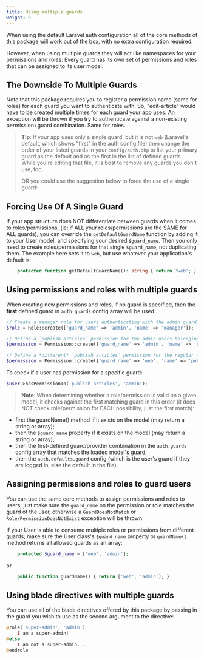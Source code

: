 ```yaml
---
title: Using multiple guards
weight: 9
---
```


When using the default Laravel auth configuration all of the core methods of this package will work out of the box, with no extra configuration required.

However, when using multiple guards they will act like namespaces for your permissions and roles: Every guard has its own set of permissions and roles that can be assigned to its user model.

## The Downside To Multiple Guards

Note that this package requires you to register a permission name (same for roles) for each guard you want to authenticate with. So, "edit-article" would have to be created multiple times for each guard your app uses. An exception will be thrown if you try to authenticate against a non-existing permission+guard combination. Same for roles.

> **Tip**: If your app uses only a single guard, but it is not `web` (Laravel's default, which shows "first" in the auth config file) then change the order of your listed guards in your `config/auth.php` to list your primary guard as the default and as the first in the list of defined guards. While you're editing that file, it is best to remove any guards you don't use, too.
> 
> OR you could use the suggestion below to force the use of a single guard:

## Forcing Use Of A Single Guard

If your app structure does NOT differentiate between guards when it comes to roles/permissions, (ie: if ALL your roles/permissions are the SAME for ALL guards), you can override the `getDefaultGuardName` function by adding it to your User model, and specifying your desired `$guard_name`. Then you only need to create roles/permissions for that single `$guard_name`, not duplicating them. The example here sets it to `web`, but use whatever your application's default is:

```php
    protected function getDefaultGuardName(): string { return 'web'; }
````


## Using permissions and roles with multiple guards

When creating new permissions and roles, if no guard is specified, then the **first** defined guard in `auth.guards` config array will be used. 

```php
// Create a manager role for users authenticating with the admin guard:
$role = Role::create(['guard_name' => 'admin', 'name' => 'manager']);

// Define a `publish articles` permission for the admin users belonging to the admin guard
$permission = Permission::create(['guard_name' => 'admin', 'name' => 'publish articles']);

// Define a *different* `publish articles` permission for the regular users belonging to the web guard
$permission = Permission::create(['guard_name' => 'web', 'name' => 'publish articles']);
```

To check if a user has permission for a specific guard:

```php
$user->hasPermissionTo('publish articles', 'admin');
```

> **Note**: When determining whether a role/permission is valid on a given model, it checks against the first matching guard in this order (it does NOT check role/permission for EACH possibility, just the first match):
- first the guardName() method if it exists on the model (may return a string or array);
- then the `$guard_name` property if it exists on the model (may return a string or array);
- then the first-defined guard/provider combination in the `auth.guards` config array that matches the loaded model's guard;
- then the `auth.defaults.guard` config (which is the user's guard if they are logged in, else the default in the file).


## Assigning permissions and roles to guard users

You can use the same core methods to assign permissions and roles to users; just make sure the `guard_name` on the permission or role matches the guard of the user, otherwise a `GuardDoesNotMatch` or `Role/PermissionDoesNotExist` exception will be thrown. 

If your User is able to consume multiple roles or permissions from different guards; make sure the User class's `$guard_name` property or `guardName()` method returns all allowed guards as an array:

```php
    protected $guard_name = ['web', 'admin'];
````
or
```php
    public function guardName() { return ['web', 'admin']; }
````

## Using blade directives with multiple guards

You can use all of the blade directives offered by this package by passing in the guard you wish to use as the second argument to the directive:

```php
@role('super-admin', 'admin')
    I am a super-admin!
@else
    I am not a super-admin...
@endrole
```
